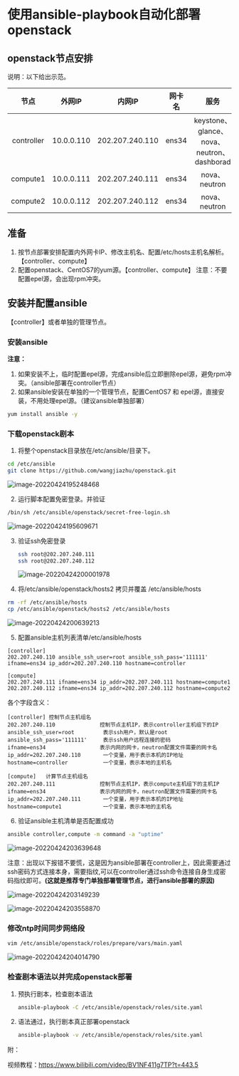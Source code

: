 # 使用ansible-playbook自动化部署openstack

## openstack节点安排

说明：以下给出示范。

|    节点    |   外网IP   |     内网IP      | 网卡名 |                    服务                    |      系统       |
| :--------: | :--------: | :-------------: | :----: | :----------------------------------------: | :-------------: |
| controller | 10.0.0.110 | 202.207.240.110 | ens34  | keystone、glance、nova、neutron、dashborad | CentOS 7.5.1804 |
|  compute1  | 10.0.0.111 | 202.207.240.111 | ens34  |               nova、neutron                | CentOS 7.5.1804 |
|  compute2  | 10.0.0.112 | 202.207.240.112 | ens34  |               nova、neutron                | CentOS 7.5.1804 |

## 准备

1. 按节点部署安排配置内外网卡IP、修改主机名、配置/etc/hosts主机名解析。【controller、compute】
2. 配置openstack、CentOS7的yum源。【controller、compute】
   注意：不要配置epel源，会出现rpm冲突。

## 安装并配置ansible

【controller】或者单独的管理节点。

### 安装ansible

**注意：**

1. 如果安装不上，临时配置epel源，完成ansible后立即删除epel源，避免rpm冲突。（ansible部署在controller节点）
2. 如果ansible安装在单独的一个管理节点，配置CentOS7 和 epel源，直接安装，不用处理epel源。（建议ansible单独部署）

```bash
yum install ansible -y
```

### 下载openstack剧本

1. 将整个openstack目录放在/etc/ansible/目录下。


```bash
cd /etc/ansible
git clone https://github.com/wangjiazhu/openstack.git
```
![image-20220424195248468](https://gitee.com/wjzhuf/mark-text-img/raw/master/imgbed/image-20220424195248468.png)

2. 运行脚本配置免密登录。并验证

```bash
/bin/sh /etc/ansible/openstack/secret-free-login.sh
```
![image-20220424195609671](https://gitee.com/wjzhuf/mark-text-img/raw/master/imgbed/image-20220424195609671.png)

3. 验证ssh免密登录


   ```bash
   ssh root@202.207.240.111
   ssh root@202.207.240.112
   ```

   ![image-20220424200001978](https://gitee.com/wjzhuf/mark-text-img/raw/master/imgbed/image-20220424200001978.png)

4. 将/etc/ansible/openstack/hosts2 拷贝并覆盖 /etc/ansible/hosts

```bash
rm -rf /etc/ansible/hosts
cp /etc/ansible/openstack/hosts2 /etc/ansible/hosts
```

![image-20220424200639213](https://gitee.com/wjzhuf/mark-text-img/raw/master/imgbed/image-20220424200639213.png)

5. 配置ansible主机列表清单/etc/ansible/hosts

```
[controller]
202.207.240.110 ansible_ssh_user=root ansible_ssh_pass='111111' ifname=ens34 ip_addr=202.207.240.110 hostname=controller

[compute]
202.207.240.111 ifname=ens34 ip_addr=202.207.240.111 hostname=compute1
202.207.240.112 ifname=ens34 ip_addr=202.207.240.112 hostname=compute2
```

各个字段含义：

```
[controller] 控制节点主机组名
202.207.240.110 			 控制节点主机IP，表示controller主机组下的IP
ansible_ssh_user=root  		  表示ssh用户，默认是root
ansible_ssh_pass='111111' 	  表示ssh用户远程连接的密码
ifname=ens34 				 表示内网的网卡，neutron配置文件需要的网卡名
ip_addr=202.207.240.110 	  一个变量，用于表示本机的IP地址
hostname=controller 		  一个变量，表示本地的主机名

[compute]   计算节点主机组名
202.207.240.111				 控制节点主机IP，表示compute主机组下的主机IP
ifname=ens34 				 表示内网的网卡，neutron配置文件需要的网卡名
ip_addr=202.207.240.111 	  一个变量，用于表示本机的IP地址
hostname=compute1 		      一个变量，表示本地的主机名

```

6. 验证ansible主机清单是否配置成功

```bash
ansible controller,compute -m command -a "uptime"
```

![image-20220424203639648](https://gitee.com/wjzhuf/mark-text-img/raw/master/imgbed/image-20220424203639648.png)

注意：出现以下报错不要慌，这是因为ansible部署在controller上，因此需要通过ssh密码方式连接本身，需要指纹,可以在controller通过ssh命令连接自身生成密码指纹即可。**(这就是推荐专门单独部署管理节点，进行ansible部署的原因)**

![image-20220424203149239](https://gitee.com/wjzhuf/mark-text-img/raw/master/imgbed/image-20220424203149239.png)

![image-20220424203558870](https://gitee.com/wjzhuf/mark-text-img/raw/master/imgbed/image-20220424203558870.png)

### 修改ntp时间同步网络段

```bash
vim /etc/ansible/openstack/roles/prepare/vars/main.yaml
```

![image-20220424204014790](https://gitee.com/wjzhuf/mark-text-img/raw/master/imgbed/image-20220424204014790.png)

### 检查剧本语法以并完成openstack部署

1. 预执行剧本，检查剧本语法

   ```bash
   ansible-playbook -C /etc/ansible/openstack/roles/site.yaml
   ```

2. 语法通过，执行剧本真正部署openstack

   ```bash
   ansible-playbook -v /etc/ansible/openstack/roles/site.yaml
   ```





附：

视频教程：https://www.bilibili.com/video/BV1NF411g7TP?t=443.5


